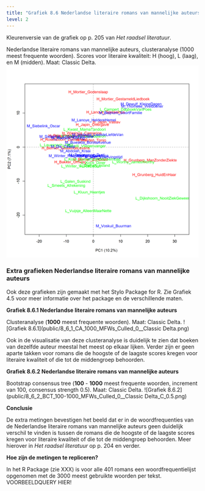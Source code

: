 ```yaml
---
title: "Grafiek 8.6 Nederlandse literaire romans van mannelijke auteurs"
level: 2
---
```


Kleurenversie van de grafiek op p. 205 van *Het raadsel literatuur*.

Nederlandse literaire romans van mannelijke auteurs, clusteranalyse (1000 meest frequente woorden).
Scores voor literaire kwaliteit: H (hoog), L (laag), en M (midden). Maat: Classic Delta.
![Grafiek 8.6](public/8_6_0_PCA_1000_MFWs_Culled_0__PCA__corr.png)

### **Extra grafieken Nederlandse literaire romans van mannelijke auteurs**

Ook deze grafieken zijn gemaakt met het Stylo Package for R. Zie  Grafiek 4.5 voor meer informatie over het package en de verschillende maten.


**Grafiek 8.6.1 Nederlandse literaire romans van mannelijke auteurs**

Clusteranalyse (**1000** meest frequente woorden). Maat: Classic Delta.
![Grafiek 8.6.1](public/8_6_1_CA_1000_MFWs_Culled_0__Classic Delta.png)

Ook in de visualisatie van deze clusteranalyse is duidelijk te zien dat boeken van dezelfde auteur meestal het meest op elkaar lijken. Verder zijn er geen aparte takken voor romans die de hoogste of de laagste scores kregen voor literaire kwaliteit of die tot de middengroep behoorden.

**Grafiek 8.6.2 Nederlandse literaire romans van mannelijke auteurs**

Bootstrap consensus tree (**100** - **1000** meest frequente woorden, increment van 100, consensus strength 0.5). Maat: Classic Delta.
![Grafiek 8.6.2](public/8_6_2_BCT_100-1000_MFWs_Culled_0__Classic Delta_C_0.5.png)

**Conclusie**

De extra metingen bevestigen het beeld dat er in de woordfrequenties van de Nederlandse literaire romans van mannelijke auteurs geen duidelijk verschil te vinden is tussen de romans die de hoogste of de laagste scores kregen voor literaire kwaliteit of die tot de middengroep behoorden. Meer hierover in *Het raadsel literatuur* op p. 204 en verder.

**Hoe zijn de metingen te repliceren?**

In het R Package (zie XXX) is voor alle 401 romans een woordfrequentielijst opgenomen met de 3000 meest gebruikte woorden per tekst. VOORBEELDQUERY HIER!
